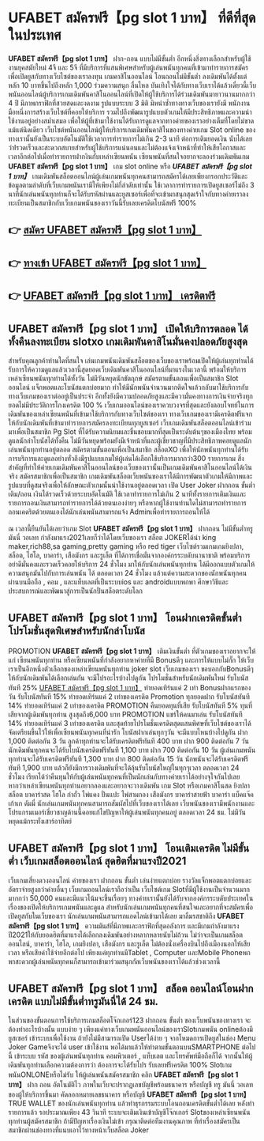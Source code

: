 # UFABET สมัครฟรี【pg slot 1 บาท】  ที่ดีที่สุด ในประเทศ

**UFABET สมัครฟรี【pg slot 1 บาท】** ฝาก-ถอน แบบไม่มีขั้นต่ำ  อีกหนึ่งสิ่งทางเลือกสำหรับผู้ใช้งานยุคสมัยใหม่ 4จี และ 5จี ที่มีบริการที่แสนพิเศษสำหรับผู้เล่นพนันทุกคนที่เข้ามาทำรายการสมัครเพื่อเปิดยูสกับทางเว็บไซต์ของเราลงทุน เกมคาสิโนออนไลน์ โอนถอนไม่มีขั้นต่ำ ลงเดิมพันได้ตั้งแต่ หลัก 10 บาทขึ้นไปถึงหลัก 1,000 ร่วมความสนุก ลื่นไหล บันเทิงใจได้กับทางเว็บเราได้แล้วเดี๋ยวนี้เว็บพนันออนไลน์ผู้บริการเกมเดิมพันคาสิโนออนไลน์ที่เปิดให้ผู้ใช้บริการได้ร่วมเดิมพันมายาวนานมากกว่า 4 ปี มีภาพกราฟิกที่สวยสดและงดงาม รูปแบบระบบ 3 มิติ
มิหนำซ้ำทางทางเว็บของเรายังมี พนักงานมือหนึ่งการสร้างเว็บไซต์ที่คอยให้บริการ  รวมไปถึงพัฒนารูปแบบตัวเกมให้มีประสิทธิภาพและความน่าใช้งานอยู่อย่างสม่ำเสมอ เพื่อให้ผู้ที่เข้ามาใช้งานได้รับการดูแลจากทางค่ายของเราอย่างเต็มที่โดยไม่ขาดแม้แต่นิดเดียว เว็บไซต์พนันออนไลน์ผู้ให้บริการเกมเดิมพันคาสิโนของทางค่ายเกม Slot online ของทางเรานั้นยังเป็นระบบอัตโนมัติใช้เวลาการทำรายการไม่เกิน 2-3 นาที ต่อการเติมยอดเงิน นับได้เลยว่าIรวดเร็วและสะดวกสบายสำหรับผู้ใช้บริการแน่นอนและไม่ต้องแจ้งเจ้าหน้าที่ทำให้เสียโอกาสและเวลาอีกต่อไปเมื่อทำรายการฝากงินกับเหล่าเซียนพนัน
เซียนพนันที่สนใจอยากจะลองร่วมเดิมพันเกม **UFABET สมัครฟรี【pg slot 1 บาท】** เกม slot online หรือ ***UFABET สมัครฟรี【pg slot 1 บาท】*** เกมเดิมพันสล็อตออนไลน์ผู้เล่นเกมพนันทุกคนสามารถสมัครได้เลยเพียงกรอกประวัติและข้อมูลตามลำดับที่เว็บเกมพนันเรามีให้เพียงไม่กี่ลำดับเท่านั้น ใช้เวลาการทำรายการเปิดยูสเซอร์ไม่ถึง 3 นาทีนักเล่นพนันทุกท่านก็จะได้รับรหัสผ่านและยูสเซอร์เพื่อที่จะเข้ามาสนุกสุดเร้าใจกับทางค่ายเราลงทะเบียนเป็นสมาชิกกับเว็บเกมพนันของเราวันนี้รับเลยเครดิตโบนัสฟรี 100%

## 👉 [สมัคร UFABET สมัครฟรี【pg slot 1 บาท】](https://archa888.com/)
## 👉 [ทางเข้า UFABET สมัครฟรี【pg slot 1 บาท】](https://archa888.com/)
## 👉 [UFABET สมัครฟรี【pg slot 1 บาท】 เครดิตฟรี](https://archa888.com/)

## UFABET สมัครฟรี【pg slot 1 บาท】 เปิดให้บริการตลอด ได้ทั้งคืนลงทะเบียน slotxo เกมเดิมพันคาสิโนมั่นคงปลอดภัยสูงสุด

สำหรับคุณลูกค้าท่านใดที่สนใจ เล่นเกมพนันเดิมพันสล็อตของเว็บของเราพร้อมเปิดให้ผู้เล่นทุกท่านได้รับการให้ความดูแลแล้วเวลานี้สุดยอดเว็บเดิมพันคาสิโนออนไลน์ที่มาแรงในเวลานี้ พร้อมให้บริการเหล่าเซียนพนันทุกท่านได้ทั้งวัน ไม่มีวันหยุดนักขัตฤกษ์ สมัครตามขั้นตอนเพื่อเป็นสมาชิก Slot ออนไลน์ แจ็กพอตและโบนัสแตกบ่อยมาก ทำให้มีนักพนันจำนวนมากติดใจแล้วกลับมาใช้บริการกับทางเว็บเกมของเราต่ออยู่เป็นประจำ อีกทั้งยังมีความปลอดภัยสูงและมีความั่นคงทางการเงินจ่ายจริงทุกยอดไม่มีประวัติการโกงเครดิต 100 % เว็บเกมออนไลน์ของเราควบวงจรที่สุดและยังตอบโจทย์ในการเดิมพันของเหล่าเซียนพนันที่เข้ามาใช้บริการกับทางเว็บไซต์ของเรา
ทางเว็บเกมของเรามีเครดิตฟรีแจกให้กับนักเดิมพันที่เข้ามาทำรายการสมัครลงทะเบียนทุกยูสเซอร์ เว็บเกมเดิมพันสล็อตออนไลน์เข้าร่วมมาเพื่อเป็นสมาชิก  Pg Slot ที่ได้รับความนิยมและชื่นชอบมากที่สุดเป็นระดับต้นๆของเมืองไทย พร้อมดูแลนักล่าโบนัสได้ทั้งคืน ไม่มีวันหยุดพร้อมยังมีเจ้าหน้าที่และผู้เชี่ยวชาญที่มีประสิทธิภาพคอยดูแลนักเล่นพนันทุกท่านอยู่ตลอด สมัครตามขั้นตอนเพื่อเป็นสมาชิก สล็อตXO เพื่อให้นักพนันทุกท่านได้รับการบริการและดูแลอย่างทั่วถึงมีรูปแบบเกมให้ผู้เล่นได้เลือกใช้บริการมากกว่า300 รายการเกม
สิ่งสำคัญที่ทำให้ค่ายเกมเดิมพันคาสิโนออนไลน์ของเว็บของเรานั้นเป็นเกมเดิมพันคาสิโนออนไลน์ได้เงินจริง สมัครสมาชิกเพื่อเป็นสมาชิก  เกมเดิมพันสล็อตเว็บพนันของเราได้มีการพัฒนาตัวเกมให้มีภาพและรูปแบบที่ดูสมจริงเพื่อให้ลักษณะตัวเกมนั้นน่าใช้งานอยู่ตลอดเวลา เปิด User Joker ฝากถอน ขั้นต่ำ เติม/ถอน เงินได้รวดเร็วด้วยระบบอัตโนมัติ ใช้เวลาทำรายการไม่เกิน 2 นาทีทั้งรายการเติมเงินและรายการถอนเงินสามารถทำรายการได้ด้วยตนเองง่ายๆ หรือหากผู้ใช้งานท่านใดไม่สามารถทำรายการถอนเคดริตด้วยตนเองได้นักเล่นพนันสามารถแจ้ง Adminเพื่อทำรายการถอนให้ได้

ณ เวลานี้ยืนยันได้เลยว่าเกม Slot **UFABET สมัครฟรี【pg slot 1 บาท】** ฝากถอน ไม่มีขั้นต่ำทรูมันนี่ วอเลท กำลังมาแรง2021เลยก็ว่าได้โดยเว็บของเรา สล็อต JOKERได้นำ  king maker,rich88,sa gaming,pretty gaming หรือ red tiger เว็บไซต์รวมเกมเกมยิงปลา, สล็อต, ไฮโล, บาคาร่า, เสือมังกร และรูเล็ต ที่ได้การเชื่อมั่นจากองค์กรระบดับนานาชาติ พร้อมบริการอย่าดีมั่นคงและรวดเร็วคอยให้บริการ 24 ชั่วโมง มาให้กับนักเล่นพนันทุกท่าน ได้มีออกแบบตัวเกมให้ความสนุกมันไปกับการเล่นพนัน ได้ ตลอดเวลา 24 ชั่วโมง แล้วแต่ความสะดวกของนักพนันทุกคนผ่านบนมือถือ , คอม , และแท็บเลตที่เป็นระบบios และ androidแบบพกพา ศึกษาวิธีและประสบการณ์และพัฒนาสู่การเป็นนักปั่นสล็อตระดับโลก

## UFABET สมัครฟรี【pg slot 1 บาท】 โอนฝากเครดิตขั้นต่ำ โปรโมชั่นสุดพิเศษสำหรับนักล่าโบนัส

 PROMOTION  **UFABET สมัครฟรี【pg slot 1 บาท】** เติมเงินขั้นต่ำ ที่ตัวเกมของเราอยากจะให้แก่  เซียนพนันทุกท่าน หรือเซียนพนันที่กำลังอยากหาค่ายที่มี Bonusดีๆ และการให้แบบไม่กั๊ก ให้เว็บเราเป็นอีกหนึ่งตัวเลือกของเหล่าเซียนพนันทุกท่าน joker slot เว็บเกมของเรา ขอบอกกับBonusดีๆ ให้กับนักเดิมพันได้เลือกเล่นกัน จะมีโปรอะไรบ้างไปดูกัน
โปรโมชั่นสำหรับนักเดิมพันใหม่ รับโบนัสทันที 25% [UFABET สมัครฟรี【pg slot 1 บาท】](https://archa888.com/) ทำยอดเทิร์นแค่ 2 เท่า
Bonusฝากแรกของวัน รับโบนัสทันที 15% ทำยอดเทิร์นแค่ 2 เท่าของเครดิต
 Promotion ทุกยอดฝาก รับโบนัสทันที 14% ทำยอดเทิร์นแค่ 2 เท่าของเครดิต
 PROMOTION คืนยอดทุนที่เสีย รับโบนัสทันที 5% ทุนที่เสียจากผู้เดิมพันทุกท่าน สูงสุดถึง6,000 บาท
 PROMOTION แชร์ให้คนมาเล่น รับโบนัสทันที 14% ทำยอดเทิร์นแค่ 3 เท่าของเครดิต
และสุดท้ายโปรโมชั่นเครดิตสุดแสนพิศษที่เว็บไซต์ของเราได้จัดเตรียมขึ้นไว้ให้เพื่อเซียนพนันทุกคนที่น่ารัก โบนัสฝากเล่นทุกๆวัน จะมีแบบไหนบ้างไปดูกัน
ฝาก 1,000 ติดต่อกัน 3 วัน ลูกค้าทุกท่านจะได้รับเครดิตฟรีทันที 400 บาท
ฝาก 900 ติดต่อกัน 7 วัน นักเดิมพันทุกคนจะได้รับโบนัสเครดิตฟรีทันที 1,100 บาท
ฝาก 700 ติดต่อกัน 10 วัน ผู้เล่นเกมพนันทุกท่านจะได้รับเครดิตฟรีทันที 1,300 บาท
ฝาก 800 ติดต่อกัน 15 วัน นักพนันจะได้รับเครดิตฟรีทันที 1,900 บาท
แล้วก็ยังมีการวางเดิมพันที่จะได้ลุ้นรับโบนัสใหญ่ในทุกๆเวลา ตลอดเวลา 24 ชั่วโมง เรียกได้ว่าคืนทุนให้กับผู้เล่นพนันทุกคนที่เป็นนักเล่นกับทางค่ายเราได้อย่างจุใจกันไปเลย หากว่าเหล่าเซียนพนันทุกท่านอยากลองและอยากจะวางเดิมพัน เกม Slot หรือเกมคาสิโนสด ยิงปลา สล็อต บาคาร่าสด ไฮโล กำถั่ว ไพ่แคง ปั่นแปะ ไพ่สามกอง เสือมังกร บาคาร่าสายฟ้า บาคาร่า แบ็คแจ๊ค เก้าเก ดัมมี่ นักเล่นเกมพนันทุกคนสามารถสัมผัสไปที่เว็บของเราได้เลย เว็บพนันของเรามีพนักงานและโปรแกรมเมอร์เชี่ยวชาญด้านนี้คอยแก้ไขปัญหาให้ผู้เล่นพนันทุกคนอยู่ ตลอดเวลา 24 ชม. ไม่มีวันหยุดแม้กระทั่งเสาร์อาทิตย์

## UFABET สมัครฟรี【pg slot 1 บาท】 โอนเติมเครดิต ไม่มีขั้นต่ำ  เว็บเกมสล็อตออนไลน์ สุดฮิตที่มาแรงปี2021

เว็บเกมเสี่ยงดวงออนไลน์ ค่ายของเรา ฝากถอน ขั้นต่ำ เล่นง่ายแตกบ่อย รางวัลแจ็กพอตแตกบ่อยและอัตราจ่ายสูงกว่าค่ายอื่นๆ เว็บเกมออนไลน์เราถือว่าเป็น เว็บไซต์เกม Slotที่มีผู้ใช้งานเป็นจำนวนมากมากกว่า 50,000 คนและมีแนวโน้มจะขึ้นเรื่อยๆ ทางค่ายเรานั้นยังได้รับจากองค์กรระบดับประเทศในเรื่องของเปิดให้บริการเกมพนันและดูแล สำหรับนักเล่นเกมพนันทุกคนที่สนใจและอยากที่จะสมัครเพื่อเปิดยูสกับในเว็บของเรา นักเล่นเกมพนันสามารถแอดไลน์เข้ามาได้เลย
	มาลิ้มรสชาติถึง **UFABET สมัครฟรี【pg slot 1 บาท】** ความมันส์ที่มีภาพและกราฟิกที่สุดอลังการ และมีเกมกำลังมาแรงปี2021ให้กับยอดฮิตที่มาแรงได้เลือกลงเดิมพันอย่างหลากหลายนับไม่ถ้วน  ไม่ว่าจะเป็นเกมสล็อตออนไลน์, บาคาร่า, ไฮโล, เกมยิงปลา, เสือมังกร และรูเล็ต ไม่ต้องนั่งเครื่องบินไปถึงเมืองนอกให้เสียเวลา หรือเสียค่าใช้จ่ายอีกต่อไป เพียงแค่ทุกท่านมีTablet , Computer และMobile Phoneพกพาสะดวกผู้เล่นพนันทุกคนก็สามารถเข้ามาร่วมสนุกกัลเว็บพนันของเราได้แล้วช่วงเวลานี้

## UFABET สมัครฟรี【pg slot 1 บาท】 สล็อต ออนไลน์โอนฝากเครดิต แบบไม่มีขั้นต่ำทรูมันนี่ได้ 24 ชม.

ในส่วนของขั้นตอนการใช้บริการเกมสล็อตโจ๊กเกอร์123 ฝากถอน ขั้นต่ำ ของเว็บพนันของทางเรา จะต้องทำอะไรบ้างนั้น แบบง่าย ๆ เพียงแค่ทางเว็บเกมพนันออนไลน์ของเราSlotเกมพนัน onlineต้องมี ยูสเซอร์ เข้าระบบเพื่อใช้งาน ถ้ายังไม่มีสามารถเปิด Userได้ง่าย ๆ จากโหมดการเปิดยูสในช่อง Menu Joker Gameจึงจะได้ user เข้าใช้งาน พอได้มาแล้วให้ทำตามขั้นตอนบนSMARTPHONE ต่อไปนี้
เข้าระบบ รหัส  ของผู้เล่นพนันทุกท่าน คอมพิวเตอร์ , แท็บเลต และโทรศัพท์มือถือก็ได้
จากนั้นให้ผู้เดิมพันทุกท่านเลือกความต้องการว่า ต้องการจะได้รับโปร รับเลยฟรีเครดิต 100% SlotเกมพนันONLONEหรือไม่รับ
ให้ผู้เล่นพนันสมัครสมาชิก คลิก **UFABET สมัครฟรี【pg slot 1 บาท】** ฝาก ถอน  อัตโนมัติไว ภาพในเว็บจะปรากฏเลขบัญชีพร้อมธนาคาร หรือบัญชี ทรู มันนี่ วอเลท ของผู้ให้บริการขึ้นมา
คัดลอกหมายเลขธนาคาร หรือบัญชี **UFABET สมัครฟรี【pg slot 1 บาท】** TRUE WALLET ของนักเล่นพนันทุกท่าน แล้วทำธุรกรรมระบบโอนถอนเครดิตขั้นต่ำได้เลย
หลังทำรายการแล้ว รอประมาณเพียง 43 วินาที ระบบจะเติมเงินเข้าบัญชีโจ๊กเกอร์ Slotของเหล่าเซียนพนันทุกท่านผู้สมัครสมาชิก
ถ้ามีปัญหาเรื่องเงินไม่เข้า กรุณาติดต่อทีมงานคุณภาพ ที่ทำเรื่องสมัครเป็นสมาชิกผ่านช่องทางที่แนบเอาไว้ทางหน้าเว็บสล็อต Joker



